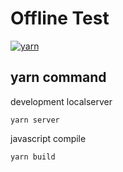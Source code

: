 # Offline Test
[![yarn](https://img.shields.io/badge/yarn-^0.17.9-blue.svg)](https://yarnpkg.com/)

## yarn command
development localserver
```
yarn server
```

javascript compile
```
yarn build
```